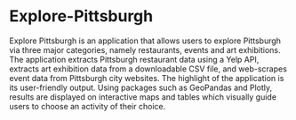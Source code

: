 # Explore-Pittsburgh
 Explore Pittsburgh is an application that allows users to explore Pittsburgh via three major categories, namely restaurants, events and art exhibitions. The application extracts Pittsburgh restaurant data using a Yelp API, extracts art exhibition data from a downloadable CSV file, and web-scrapes event data from Pittsburgh city websites. The highlight of the application is its user-friendly output. Using packages such as GeoPandas and Plotly, results are displayed on interactive maps and tables which visually guide users to choose an activity of their choice.

